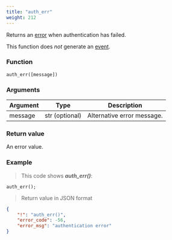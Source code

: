 ```yaml
---
title: "auth_err"
weight: 212
---
```


Returns an [error](../../data-types/error) when authentication has failed.

This function does *not* generate an [event](../../overview/events).

### Function

`auth_err([message])`

### Arguments

Argument | Type | Description
-------- | ---- | -----------
message | str (optional) | Alternative error message.

### Return value

An error value.

### Example

> This code shows ***auth_err()***:

```thingsdb,json_response
auth_err();
```

> Return value in JSON format

```json
{
    "!": "auth_err()",
    "error_code": -56,
    "error_msg": "authentication error"
}
```
